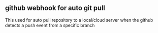 ## github webhook for auto git pull
This used for auto pull repository to a local/cloud server when the github detects a push event from a specific branch
